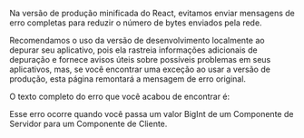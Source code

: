 <Intro>

Na versão de produção minificada do React, evitamos enviar mensagens de erro completas para reduzir o número de bytes enviados pela rede.

</Intro>

Recomendamos o uso da versão de desenvolvimento localmente ao depurar seu aplicativo, pois ela rastreia informações adicionais de depuração e fornece avisos úteis sobre possíveis problemas em seus aplicativos, mas, se você encontrar uma exceção ao usar a versão de produção, esta página remontará a mensagem de erro original.

O texto completo do erro que você acabou de encontrar é:

<ErrorDecoder />

Esse erro ocorre quando você passa um valor BigInt de um Componente de Servidor para um Componente de Cliente.
